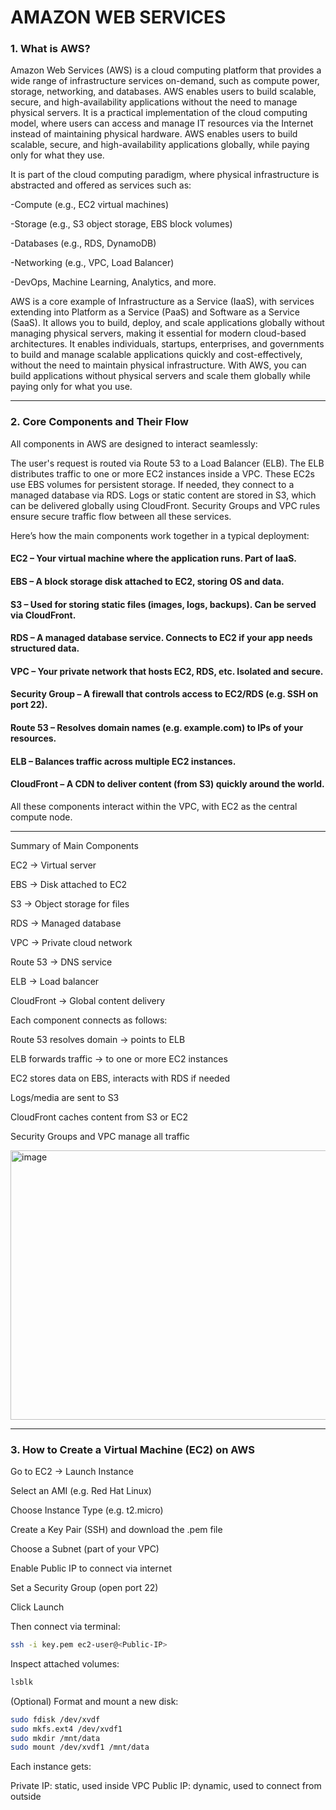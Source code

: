 # AMAZON WEB SERVICES

### 1. What is AWS?

Amazon Web Services (AWS) is a cloud computing platform that provides a wide range of infrastructure services on-demand, such as compute power, storage, networking, and databases.
AWS enables users to build scalable, secure, and high-availability applications without the need to manage physical servers.
It is a practical implementation of the cloud computing model, where users can access and manage IT resources via the Internet instead of maintaining physical hardware.
AWS enables users to build scalable, secure, and high-availability applications globally, while paying only for what they use.

It is part of the cloud computing paradigm, where physical infrastructure is abstracted and offered as services such as:

-Compute (e.g., EC2 virtual machines)

-Storage (e.g., S3 object storage, EBS block volumes)

-Databases (e.g., RDS, DynamoDB)

-Networking (e.g., VPC, Load Balancer)

-DevOps, Machine Learning, Analytics, and more.

AWS is a core example of Infrastructure as a Service (IaaS), with services extending into Platform as a Service (PaaS) and Software as a Service (SaaS).
It allows you to build, deploy, and scale applications globally without managing physical servers, making it essential for modern cloud-based architectures.
It enables individuals, startups, enterprises, and governments to build and manage scalable applications quickly and cost-effectively, without the need to maintain physical infrastructure.
With AWS, you can build applications without physical servers and scale them globally while paying only for what you use.

---

### 2. Core Components and Their Flow

All components in AWS are designed to interact seamlessly:

The user's request is routed via Route 53 to a Load Balancer (ELB).
The ELB distributes traffic to one or more EC2 instances inside a VPC.
These EC2s use EBS volumes for persistent storage.
If needed, they connect to a managed database via RDS.
Logs or static content are stored in S3, which can be delivered globally using CloudFront.
Security Groups and VPC rules ensure secure traffic flow between all these services.

Here’s how the main components work together in a typical deployment:

#### EC2 – Your virtual machine where the application runs. Part of IaaS.

#### EBS – A block storage disk attached to EC2, storing OS and data.

#### S3 – Used for storing static files (images, logs, backups). Can be served via CloudFront.

#### RDS – A managed database service. Connects to EC2 if your app needs structured data.

#### VPC – Your private network that hosts EC2, RDS, etc. Isolated and secure.

#### Security Group – A firewall that controls access to EC2/RDS (e.g. SSH on port 22).

#### Route 53 – Resolves domain names (e.g. example.com) to IPs of your resources.

#### ELB – Balances traffic across multiple EC2 instances.

#### CloudFront – A CDN to deliver content (from S3) quickly around the world.

All these components interact within the VPC, with EC2 as the central compute node.

---

Summary of Main Components

EC2 → Virtual server

EBS → Disk attached to EC2

S3 → Object storage for files

RDS → Managed database

VPC → Private cloud network

Route 53 → DNS service

ELB → Load balancer

CloudFront → Global content delivery


Each component connects as follows:

Route 53 resolves domain → points to ELB

ELB forwards traffic → to one or more EC2 instances

EC2 stores data on EBS, interacts with RDS if needed

Logs/media are sent to S3

CloudFront caches content from S3 or EC2

Security Groups and VPC manage all traffic

<img width="716" height="431" alt="image" src="https://github.com/user-attachments/assets/1b692068-e36a-4cd9-98a1-f7fbf574a0c3" />

---

### 3. How to Create a Virtual Machine (EC2) on AWS

Go to EC2 → Launch Instance

Select an AMI (e.g. Red Hat Linux)

Choose Instance Type (e.g. t2.micro)

Create a Key Pair (SSH) and download the .pem file

Choose a Subnet (part of your VPC)

Enable Public IP to connect via internet

Set a Security Group (open port 22)

Click Launch


Then connect via terminal:

```bash
ssh -i key.pem ec2-user@<Public-IP>
```
Inspect attached volumes:

```bash
lsblk
```

(Optional) Format and mount a new disk:

```bash
sudo fdisk /dev/xvdf
sudo mkfs.ext4 /dev/xvdf1
sudo mkdir /mnt/data
sudo mount /dev/xvdf1 /mnt/data
```

Each instance gets:

Private IP: static, used inside VPC
Public IP: dynamic, used to connect from outside


